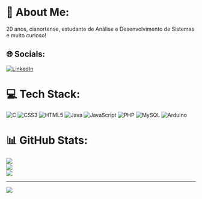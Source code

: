 # 💫 About Me:
20 anos, cianortense, estudante de Análise e Desenvolvimento de Sistemas e muito curioso!


## 🌐 Socials:
[![LinkedIn](https://img.shields.io/badge/LinkedIn-%230077B5.svg?logo=linkedin&logoColor=white)](https://br.linkedin.com/in/wanderleygabrielbovi) 

# 💻 Tech Stack:
![C](https://img.shields.io/badge/c-%2300599C.svg?style=for-the-badge&logo=c&logoColor=white) ![CSS3](https://img.shields.io/badge/css3-%231572B6.svg?style=for-the-badge&logo=css3&logoColor=white) ![HTML5](https://img.shields.io/badge/html5-%23E34F26.svg?style=for-the-badge&logo=html5&logoColor=white) ![Java](https://img.shields.io/badge/java-%23ED8B00.svg?style=for-the-badge&logo=openjdk&logoColor=white) ![JavaScript](https://img.shields.io/badge/javascript-%23323330.svg?style=for-the-badge&logo=javascript&logoColor=%23F7DF1E) ![PHP](https://img.shields.io/badge/php-%23777BB4.svg?style=for-the-badge&logo=php&logoColor=white) ![MySQL](https://img.shields.io/badge/mysql-%2300000f.svg?style=for-the-badge&logo=mysql&logoColor=white) ![Arduino](https://img.shields.io/badge/-Arduino-00979D?style=for-the-badge&logo=Arduino&logoColor=white)
# 📊 GitHub Stats:
![](https://github-readme-stats.vercel.app/api?username=wanderleygabrielbovi&theme=city_light&hide_border=false&include_all_commits=false&count_private=false)<br/>
![](https://github-readme-streak-stats.herokuapp.com/?user=wanderleygabrielbovi&theme=city_light&hide_border=false)<br/>
![](https://github-readme-stats.vercel.app/api/top-langs/?username=wanderleygabrielbovi&theme=city_light&hide_border=false&include_all_commits=false&count_private=false&layout=compact)

---
[![](https://visitcount.itsvg.in/api?id=wanderleygabrielbovi&icon=0&color=12)](https://visitcount.itsvg.in)

<!-- Proudly created with GPRM ( https://gprm.itsvg.in ) -->
